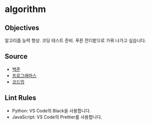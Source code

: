 # algorithm

## Objectives

알고리즘 능력 향상. 코딩 테스트 준비. 푸른 잔디밭으로 가꿔 나가고 싶습니다.

## Source

- [백준](https://www.acmicpc.net/)
- [프로그래머스](https://programmers.co.kr/)
- [코드업](https://codeup.kr/)

## Lint Rules

- Python: VS Code의 Black을 사용합니다.
- JavaScript: VS Code의 Prettier를 사용합니다.
